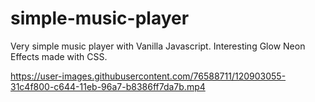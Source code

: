 # simple-music-player
Very simple music player with Vanilla Javascript.
Interesting Glow Neon Effects made with CSS.

https://user-images.githubusercontent.com/76588711/120903055-31c4f800-c644-11eb-96a7-b8386ff7da7b.mp4

